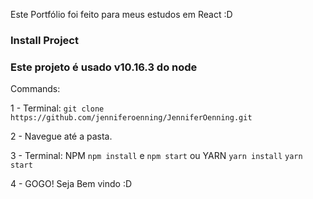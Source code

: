 

Este Portfólio foi feito para meus estudos em React :D

### Install Project

### Este projeto é usado v10.16.3 do node

Commands:

1 - Terminal: `git clone https://github.com/jenniferoenning/JenniferOenning.git`

2 - Navegue até a pasta.

3 - Terminal: NPM `npm install` e `npm start` 
    ou YARN `yarn install` `yarn start`

4 - GOGO! Seja Bem vindo :D
